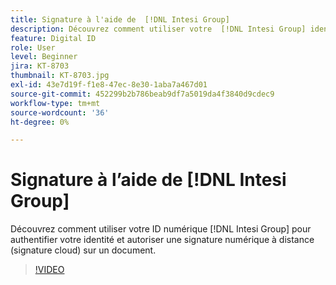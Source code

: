 ```yaml
---
title: Signature à l'aide de  [!DNL Intesi Group]
description: Découvrez comment utiliser votre  [!DNL Intesi Group] identification numérique avec Acrobat Sign
feature: Digital ID
role: User
level: Beginner
jira: KT-8703
thumbnail: KT-8703.jpg
exl-id: 43e7d19f-f1e8-47ec-8e30-1aba7a467d01
source-git-commit: 452299b2b786beab9df7a5019da4f3840d9cdec9
workflow-type: tm+mt
source-wordcount: '36'
ht-degree: 0%

---
```


# Signature à l’aide de [!DNL Intesi Group]

Découvrez comment utiliser votre ID numérique [!DNL Intesi Group] pour authentifier votre identité et autoriser une signature numérique à distance (signature cloud) sur un document.

>[!VIDEO](https://video.tv.adobe.com/v/3443663?quality=12&learn=on&hidetitle=true&captions=fre_fr)
